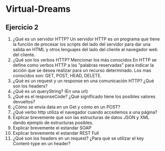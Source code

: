 # Virtual-Dreams

## Ejercicio 2
1.	¿Qué es un servidor HTTP? 
      Un servidor HTTP es un programa que tiene la función de procesar los scripts del lado del servidor para dar una salida en HTML y otros lenguajes del lado del cliente al           navegador web del cliente.
2.	¿Qué son los verbos HTTP? Mencionar los más conocidos
   En HTTP se define como verbos HTTP a las "palabras reservadas" para indicar la acción que se desea realizar para un recurso determinado. Los mas conocidos son: GET, POST, HEAD,    DELETE.
3.	¿Qué es un request y un response en una comunicación HTTP? ¿Qué son los headers? 
4.	¿Qué es un queryString? (En una url)
5.	¿Qué es el responseCode? ¿Qué significado tiene los posibles valores devueltos?
6.	¿Cómo se envía data en un Get y cómo en un POST? 
7.	¿Qué verbo http utiliza el navegador cuando accedemos a una página?
8.	Explicar brevemente qué son las estructuras de datos JSON y XML dando ejemplo de estructuras posibles.
9.	Explicar brevemente el estandar SOAP
10.	Explicar brevemente el estandar REST Full
11.	¿Qué son los headers en un request? ¿Para qué se utilizar el key Content-type en un header?

